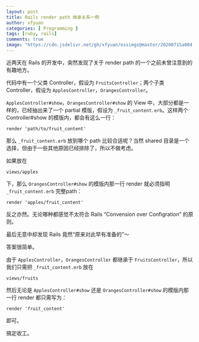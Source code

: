 ```yaml
---
layout: post
title: Rails render path 继承关系一例
author: xfyuan
categories: [ Programming ]
tags: [ruby, rails]
comments: true
image: "https://cdn.jsdelivr.net/gh/xfyuan/ossimgs@master/20200715a004.jpg"
---
```


近两天在 Rails 的开发中，突然发现了关于 render path 的一个之前未曾注意到的有趣地方。

代码中有一个父类 Controller，假设为 `FruitsController`；两个子类 Controller，假设为 `ApplesController`，`OrangesController`。

`ApplesController#show`，`OrangesController#show` 的 View 中，大部分都是一样的，已经抽出来了一个 partial 模版，假设为 `_fruit_content.erb`。这样两个 Controller#show 的模版内，都会有这么一行：

```
render 'path/to/fruit_content'
```

那么 `_fruit_content.erb` 放到哪个 path 比较合适呢？当然 shared 目录是一个选择，但由于一些其他原因已经排除了，所以不做考虑。

如果放在

```
views/apples
```

下，那么 `OrangesController#show` 的模版内那一行 render 就必须指明 `_fruit_content.erb` 完整path：

```
render 'apples/fruit_content'
```

反之亦然。无论哪种都感觉不太符合 Rails “Convension over Configration” 的原则。

最后无意中却发现 Rails 竟然“原来对此早有准备的”～

答案很简单。

由于 `ApplesController`，`OrangesController` 都继承于 `FruitsController`，所以我们只需把 `_fruit_content.erb` 放在

```
views/fruits
```

然后无论是 `ApplesController#show` 还是 `OrangesController#show` 的模版内那一行 render 都只需写为：

```
render 'fruit_content'
```

即可。

搞定收工。
